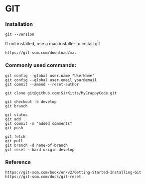 # GIT

### Installation
```
git --version
```

If not installed, use a mac installer to install git
```
https://git-scm.com/download/mac
```

### Commonly used commands:
```
git config --global user.name "UserName"
git config --global user.email your@email
git commit --amend --reset-author
```

```
git clone git@github.com:SirKitts/MyCrappyCode.git 
```

```
git checkout -b develop
git branch
```

```
git status
git add .
git commit -m "added comments"
git push
```

```
git fetch
git pull
git branch -d name-of-branch
git reset --hard origin develop
```

### Reference
```
https://git-scm.com/book/en/v2/Getting-Started-Installing-Git
https://git-scm.com/docs/git-reset
```

